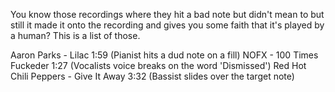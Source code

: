 You know those recordings where they hit a bad note but didn't mean to but still
it made it onto the recording and gives you some faith that it's played by a
human? This is a list of those.

Aaron Parks - Lilac 1:59 (Pianist hits a dud note on a fill)
NOFX - 100 Times Fuckeder 1:27 (Vocalists voice breaks on the word 'Dismissed')
Red Hot Chili Peppers - Give It Away 3:32 (Bassist slides over the target note)

